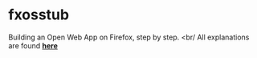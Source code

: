 fxosstub
========
Building an Open Web App on Firefox, step by step.
<br/
All explanations are found
<a href="http://jaxo.github.io/fxosstub/docs/index.html"><b>here</b></a>

